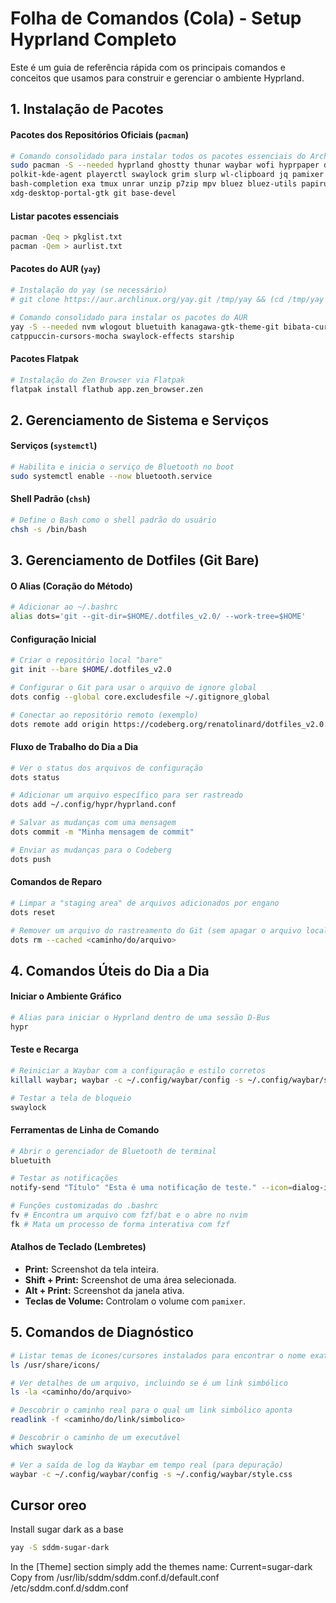 # Folha de Comandos (Cola) - Setup Hyprland Completo

Este é um guia de referência rápida com os principais comandos e conceitos que 
usamos para construir e gerenciar o ambiente Hyprland.

## 1\. Instalação de Pacotes

#### Pacotes dos Repositórios Oficiais (`pacman`)

```bash
# Comando consolidado para instalar todos os pacotes essenciais do Arch
sudo pacman -S --needed hyprland ghostty thunar waybar wofi hyprpaper dunst 
polkit-kde-agent playerctl swaylock grim slurp wl-clipboard jq pamixer fastfetch
bash-completion exa tmux unrar unzip p7zip mpv bluez bluez-utils papirus-icon-theme 
xdg-desktop-portal-gtk git base-devel
```

#### Listar pacotes essenciais 

```bash
pacman -Qeq > pkglist.txt
pacman -Qem > aurlist.txt
```

#### Pacotes do AUR (`yay`)

```bash
# Instalação do yay (se necessário)
# git clone https://aur.archlinux.org/yay.git /tmp/yay && (cd /tmp/yay && makepkg -si)

# Comando consolidado para instalar os pacotes do AUR
yay -S --needed nvm wlogout bluetuith kanagawa-gtk-theme-git bibata-cursor-theme
catppuccin-cursors-mocha swaylock-effects starship
```

#### Pacotes Flatpak

```bash
# Instalação do Zen Browser via Flatpak
flatpak install flathub app.zen_browser.zen
```

## 2\. Gerenciamento de Sistema e Serviços

#### Serviços (`systemctl`)

```bash
# Habilita e inicia o serviço de Bluetooth no boot
sudo systemctl enable --now bluetooth.service
```

#### Shell Padrão (`chsh`)

```bash
# Define o Bash como o shell padrão do usuário
chsh -s /bin/bash
```

## 3\. Gerenciamento de Dotfiles (Git Bare)

#### O Alias (Coração do Método)

```bash
# Adicionar ao ~/.bashrc
alias dots='git --git-dir=$HOME/.dotfiles_v2.0/ --work-tree=$HOME'
```

#### Configuração Inicial

```bash
# Criar o repositório local "bare"
git init --bare $HOME/.dotfiles_v2.0

# Configurar o Git para usar o arquivo de ignore global
dots config --global core.excludesfile ~/.gitignore_global

# Conectar ao repositório remoto (exemplo)
dots remote add origin https://codeberg.org/renatolinard/dotfiles_v2.0.git
```

#### Fluxo de Trabalho do Dia a Dia

```bash
# Ver o status dos arquivos de configuração
dots status

# Adicionar um arquivo específico para ser rastreado
dots add ~/.config/hypr/hyprland.conf

# Salvar as mudanças com uma mensagem
dots commit -m "Minha mensagem de commit"

# Enviar as mudanças para o Codeberg
dots push
```

#### Comandos de Reparo

```bash
# Limpar a "staging area" de arquivos adicionados por engano
dots reset

# Remover um arquivo do rastreamento do Git (sem apagar o arquivo local)
dots rm --cached <caminho/do/arquivo>
```

## 4\. Comandos Úteis do Dia a Dia

#### Iniciar o Ambiente Gráfico

```bash
# Alias para iniciar o Hyprland dentro de uma sessão D-Bus
hypr
```

#### Teste e Recarga

```bash
# Reiniciar a Waybar com a configuração e estilo corretos
killall waybar; waybar -c ~/.config/waybar/config -s ~/.config/waybar/style.css &

# Testar a tela de bloqueio
swaylock
```

#### Ferramentas de Linha de Comando

```bash
# Abrir o gerenciador de Bluetooth de terminal
bluetuith

# Testar as notificações
notify-send "Título" "Esta é uma notificação de teste." --icon=dialog-information

# Funções customizadas do .bashrc
fv # Encontra um arquivo com fzf/bat e o abre no nvim
fk # Mata um processo de forma interativa com fzf
```

#### Atalhos de Teclado (Lembretes)

  * **Print:** Screenshot da tela inteira.
  * **Shift + Print:** Screenshot de uma área selecionada.
  * **Alt + Print:** Screenshot da janela ativa.
  * **Teclas de Volume:** Controlam o volume com `pamixer`.

## 5\. Comandos de Diagnóstico

```bash
# Listar temas de ícones/cursores instalados para encontrar o nome exato
ls /usr/share/icons/

# Ver detalhes de um arquivo, incluindo se é um link simbólico
ls -la <caminho/do/arquivo>

# Descobrir o caminho real para o qual um link simbólico aponta
readlink -f <caminho/do/link/simbolico>

# Descobrir o caminho de um executável
which swaylock

# Ver a saída de log da Waybar em tempo real (para depuração)
waybar -c ~/.config/waybar/config -s ~/.config/waybar/style.css
```

## Cursor oreo

Install sugar dark as a base
```bash
yay -S sddm-sugar-dark
```

In the [Theme] section simply add the themes name: Current=sugar-dark
Copy from /usr/lib/sddm/sddm.conf.d/default.conf
/etc/sddm.conf.d/sddm.conf
